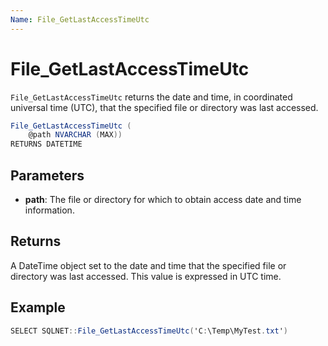 ```yaml
---
Name: File_GetLastAccessTimeUtc
---
```


# File_GetLastAccessTimeUtc

`File_GetLastAccessTimeUtc` returns the date and time, in coordinated universal time (UTC), that the specified file or directory was last accessed.

```csharp
File_GetLastAccessTimeUtc (
	@path NVARCHAR (MAX))
RETURNS DATETIME
```

## Parameters

 - **path**: The file or directory for which to obtain access date and time information.

## Returns

A DateTime object set to the date and time that the specified file or directory was last accessed. This value is expressed in UTC time.

## Example

```csharp
SELECT SQLNET::File_GetLastAccessTimeUtc('C:\Temp\MyTest.txt')
```

